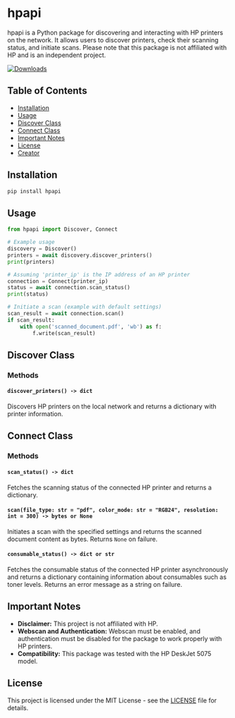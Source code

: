 # hpapi
hpapi is a Python package for discovering and interacting with HP printers on the network. It allows users to discover printers, check their scanning status, and initiate scans. Please note that this package is not affiliated with HP and is an independent project.

[![Downloads](https://static.pepy.tech/badge/hpapi/month)](https://pepy.tech/project/hpapi)

## Table of Contents
- [Installation](#installation)
- [Usage](#usage)
- [Discover Class](#discover-class)
- [Connect Class](#connect-class)
- [Important Notes](#important-notes)
- [License](#license)
- [Creator](#creator)

## Installation

```bash
pip install hpapi
```

## Usage

```python
from hpapi import Discover, Connect

# Example usage
discovery = Discover()
printers = await discovery.discover_printers()
print(printers)

# Assuming 'printer_ip' is the IP address of an HP printer
connection = Connect(printer_ip)
status = await connection.scan_status()
print(status)

# Initiate a scan (example with default settings)
scan_result = await connection.scan()
if scan_result:
    with open('scanned_document.pdf', 'wb') as f:
        f.write(scan_result)
```

## Discover Class

### Methods

#### `discover_printers() -> dict`
Discovers HP printers on the local network and returns a dictionary with printer information.

## Connect Class

### Methods

#### `scan_status() -> dict`
Fetches the scanning status of the connected HP printer and returns a dictionary.

#### `scan(file_type: str = "pdf", color_mode: str = "RGB24", resolution: int = 300) -> bytes or None`
Initiates a scan with the specified settings and returns the scanned document content as bytes. Returns `None` on failure.

#### `consumable_status() -> dict or str`
Fetches the consumable status of the connected HP printer asynchronously and returns a dictionary containing information about consumables such as toner levels. Returns an error message as a string on failure.

## Important Notes

- **Disclaimer:** This project is not affiliated with HP.
- **Webscan and Authentication:** Webscan must be enabled, and authentication must be disabled for the package to work properly with HP printers.
- **Compatibility:** This package was tested with the HP DeskJet 5075 model.

## License

This project is licensed under the MIT License - see the [LICENSE](LICENSE) file for details.
